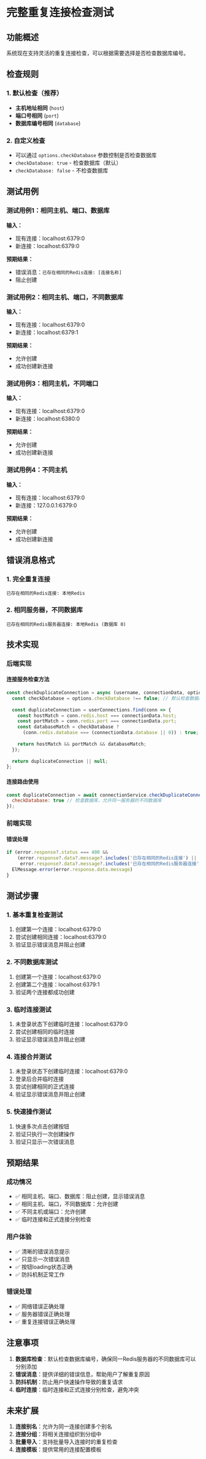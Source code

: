 # 完整重复连接检查测试

## 功能概述

系统现在支持灵活的重复连接检查，可以根据需要选择是否检查数据库编号。

## 检查规则

### 1. 默认检查（推荐）
- **主机地址相同** (`host`)
- **端口号相同** (`port`) 
- **数据库编号相同** (`database`)

### 2. 自定义检查
- 可以通过 `options.checkDatabase` 参数控制是否检查数据库
- `checkDatabase: true` - 检查数据库（默认）
- `checkDatabase: false` - 不检查数据库

## 测试用例

### 测试用例1：相同主机、端口、数据库
**输入：**
- 现有连接：localhost:6379:0
- 新连接：localhost:6379:0

**预期结果：**
- 错误消息：`已存在相同的Redis连接: [连接名称]`
- 阻止创建

### 测试用例2：相同主机、端口，不同数据库
**输入：**
- 现有连接：localhost:6379:0
- 新连接：localhost:6379:1

**预期结果：**
- 允许创建
- 成功创建新连接

### 测试用例3：相同主机，不同端口
**输入：**
- 现有连接：localhost:6379:0
- 新连接：localhost:6380:0

**预期结果：**
- 允许创建
- 成功创建新连接

### 测试用例4：不同主机
**输入：**
- 现有连接：localhost:6379:0
- 新连接：127.0.0.1:6379:0

**预期结果：**
- 允许创建
- 成功创建新连接

## 错误消息格式

### 1. 完全重复连接
```
已存在相同的Redis连接: 本地Redis
```

### 2. 相同服务器，不同数据库
```
已存在相同的Redis服务器连接: 本地Redis (数据库 0)
```

## 技术实现

### 后端实现

#### 连接服务检查方法
```javascript
const checkDuplicateConnection = async (username, connectionData, options = {}) => {
  const checkDatabase = options.checkDatabase !== false; // 默认检查数据库
  
  const duplicateConnection = userConnections.find(conn => {
    const hostMatch = conn.redis.host === connectionData.host;
    const portMatch = conn.redis.port === connectionData.port;
    const databaseMatch = checkDatabase ? 
      (conn.redis.database === (connectionData.database || 0)) : true;
    
    return hostMatch && portMatch && databaseMatch;
  });
  
  return duplicateConnection || null;
};
```

#### 连接路由使用
```javascript
const duplicateConnection = await connectionService.checkDuplicateConnection(username, connectionConfig, {
  checkDatabase: true // 检查数据库，允许同一服务器的不同数据库
});
```

### 前端实现

#### 错误处理
```javascript
if (error.response?.status === 400 && 
    (error.response?.data?.message?.includes('已存在相同的Redis连接') || 
     error.response?.data?.message?.includes('已存在相同的Redis服务器连接'))) {
  ElMessage.error(error.response.data.message)
}
```

## 测试步骤

### 1. 基本重复检查测试
1. 创建第一个连接：localhost:6379:0
2. 尝试创建相同连接：localhost:6379:0
3. 验证显示错误消息并阻止创建

### 2. 不同数据库测试
1. 创建第一个连接：localhost:6379:0
2. 创建第二个连接：localhost:6379:1
3. 验证两个连接都成功创建

### 3. 临时连接测试
1. 未登录状态下创建临时连接：localhost:6379:0
2. 尝试创建相同的临时连接
3. 验证显示错误消息并阻止创建

### 4. 连接合并测试
1. 未登录状态下创建临时连接：localhost:6379:0
2. 登录后合并临时连接
3. 尝试创建相同的正式连接
4. 验证显示错误消息并阻止创建

### 5. 快速操作测试
1. 快速多次点击创建按钮
2. 验证只执行一次创建操作
3. 验证只显示一次错误消息

## 预期结果

### 成功情况
- ✅ 相同主机、端口、数据库：阻止创建，显示错误消息
- ✅ 相同主机、端口，不同数据库：允许创建
- ✅ 不同主机或端口：允许创建
- ✅ 临时连接和正式连接分别检查

### 用户体验
- ✅ 清晰的错误消息提示
- ✅ 只显示一次错误消息
- ✅ 按钮loading状态正确
- ✅ 防抖机制正常工作

### 错误处理
- ✅ 网络错误正确处理
- ✅ 服务器错误正确处理
- ✅ 重复连接错误正确处理

## 注意事项

1. **数据库检查**：默认检查数据库编号，确保同一Redis服务器的不同数据库可以分别添加
2. **错误消息**：提供详细的错误信息，帮助用户了解重复原因
3. **防抖机制**：防止用户快速操作导致的重复请求
4. **临时连接**：临时连接和正式连接分别检查，避免冲突

## 未来扩展

1. **连接别名**：允许为同一连接创建多个别名
2. **连接分组**：将相关连接组织到分组中
3. **批量导入**：支持批量导入连接时的重复检查
4. **连接模板**：提供常用的连接配置模板 